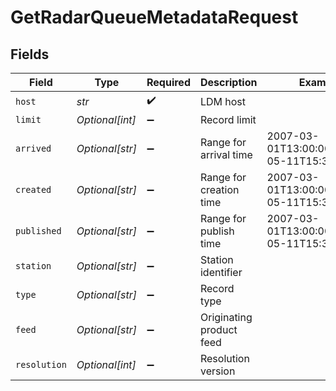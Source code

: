 # GetRadarQueueMetadataRequest


## Fields

| Field                                     | Type                                      | Required                                  | Description                               | Example                                   |
| ----------------------------------------- | ----------------------------------------- | ----------------------------------------- | ----------------------------------------- | ----------------------------------------- |
| `host`                                    | *str*                                     | :heavy_check_mark:                        | LDM host                                  |                                           |
| `limit`                                   | *Optional[int]*                           | :heavy_minus_sign:                        | Record limit                              |                                           |
| `arrived`                                 | *Optional[str]*                           | :heavy_minus_sign:                        | Range for arrival time                    | 2007-03-01T13:00:00Z/2008-05-11T15:30:00Z |
| `created`                                 | *Optional[str]*                           | :heavy_minus_sign:                        | Range for creation time                   | 2007-03-01T13:00:00Z/2008-05-11T15:30:00Z |
| `published`                               | *Optional[str]*                           | :heavy_minus_sign:                        | Range for publish time                    | 2007-03-01T13:00:00Z/2008-05-11T15:30:00Z |
| `station`                                 | *Optional[str]*                           | :heavy_minus_sign:                        | Station identifier                        |                                           |
| `type`                                    | *Optional[str]*                           | :heavy_minus_sign:                        | Record type                               |                                           |
| `feed`                                    | *Optional[str]*                           | :heavy_minus_sign:                        | Originating product feed                  |                                           |
| `resolution`                              | *Optional[int]*                           | :heavy_minus_sign:                        | Resolution version                        |                                           |